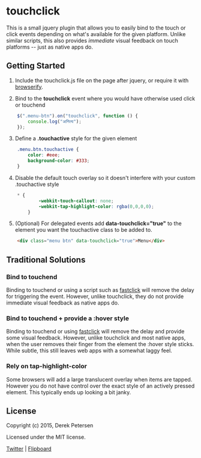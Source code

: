 touchclick
==================

This is a small jquery plugin that allows you to easily bind to the touch or click events depending on what's available for the given platform. Unlike similar scripts, this also provides *immediate* visual feedback on touch platforms -- just as native apps do.

## Getting Started
1. Include the touchclick.js file on the page after jquery, or require it with [browserify](https://github.com/substack/node-browserify).

2. Bind to the **touchclick** event where you would have otherwise used click or touchend
```javascript
	$(".menu-btn").on("touchclick", function () {
		console.log("अनित्य");
	});
```

3. Define a **.touchactive** style for the given element
```css
	.menu.btn.touchactive {
		color: #eee;
		background-color: #333;
	}
```

4. Disable the default touch overlay so it doesn't interfere with your custom .touchactive style
```css
	* {
            -webkit-touch-callout: none;
            -webkit-tap-highlight-color: rgba(0,0,0,0);
        }
```

5. (Optional) For delegated events add **data-touchclick="true"** to the element you want the touchactive class to be added to.
```html
	<div class="menu btn" data-touchclick="true">Menu</div>
```

## Traditional Solutions
### Bind to touchend ###
Binding to touchend or using a script such as [fastclick](https://github.com/ftlabs/fastclick) will remove the delay for triggering the event. However, unlike touchclick, they do not provide immediate visual feedback as native apps do.

### Bind to touchend + provide a :hover style ###
Binding to touchend or using [fastclick](https://github.com/ftlabs/fastclick) will remove the delay and provide some visual feedback. However, unlike touchclick and most native apps, when the user removes their finger from the element the :hover style sticks. While subtle, this still leaves web apps with a somewhat laggy feel.

### Rely on tap-highlight-color ###
Some browsers will add a large translucent overlay when items are tapped. However you do not have control over the exact style of an actively pressed element. This typically ends up looking a bit janky.

## License
Copyright (c) 2015, Derek Petersen

Licensed under the MIT license.

[Twitter](https://twitter.com/tuxracer) | [Flipboard](https://flipboard.com/@tuxracer)
